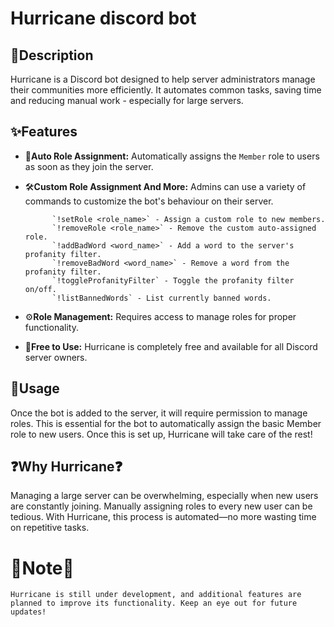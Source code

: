 # Hurricane discord bot

## 📘Description

Hurricane is a Discord bot designed to help server administrators manage their communities more efficiently. It automates common tasks, saving time and reducing manual work - especially for large servers.
## ✨Features
 * 🔐**Auto Role Assignment:** Automatically assigns the `Member` role to users as soon as they join the server.

 * 🛠️**Custom Role Assignment And More:** Admins can use a variety of commands to customize the bot's behaviour on their server.
    
             `!setRole <role_name>` - Assign a custom role to new members. 
             `!removeRole <role_name>` - Remove the custom auto-assigned role.                                                                                           
             `!addBadWord <word_name>` - Add a word to the server's profanity filter.                                                
             `!removeBadWord <word_name>` - Remove a word from the profanity filter.                                                             
             `!toggleProfanityFilter` - Toggle the profanity filter on/off.                                                                                                 
             `!listBannedWords` - List currently banned words.                                                                                  

 * ⚙️**Role Management:** Requires access to manage roles for proper functionality.

 * 💸**Free to Use:** Hurricane is completely free and available for all Discord server owners.

## 🚀Usage
Once the bot is added to the server, it will require permission to manage roles. 
This is essential for the bot to automatically assign the basic Member role to new users. 
Once this is set up, Hurricane will take care of the rest!

## ❓Why Hurricane❓
Managing a large server can be overwhelming, especially when new users are constantly joining. 
Manually assigning roles to every new user can be tedious. 
With Hurricane, this process is automated—no more wasting time on repetitive tasks.

# 📌Note📌
`Hurricane is still under development, and additional features are planned to improve its functionality. Keep an eye out for future updates!` 